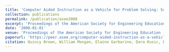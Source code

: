 ```yaml
---
title: 'Computer Aided Instruction as a Vehicle for Problem Solving: Scratch Programming Environment in the Middle Years Classroom'
collection: publications
permalink: /publication/asee2008
excerpt: 'Proceedings of the American Society for Engineering Education (ASEE) K-12 Track 2008.'
date: '2008-01-01'
venue: 'Proceedings of the American Society for Engineering Education (ASEE) K-12 Track 2008.'
paperurl: 'https://peer.asee.org/computer-aided-instruction-as-a-vehicle-for-problem-solving-scratch-boards-in-the-middle-years-classroom'
citation: Quincy Brown, William Mongan, Elaine Garbarine, Dara Kusic, Eli Fromm, Adam Fontecchio. Computer Aided Instruction as a Vehicle for Problem Solving: Scratch Programming Environment in the Middle Years Classroom  Proceedings of the American Society for Engineering Education (ASEE) K-12 Track 2008.
---
```


